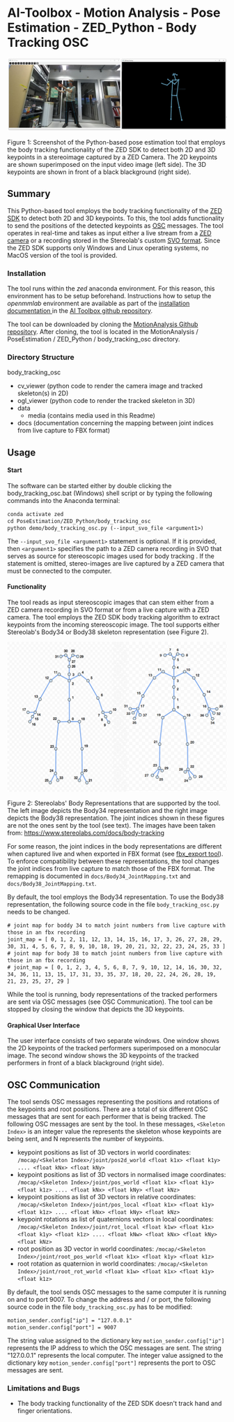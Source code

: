 # AI-Toolbox - Motion Analysis - Pose Estimation - ZED_Python - Body Tracking OSC

![analysis_screenshot](./data/media/body_tracking_osc_Screenshot.JPG)

Figure 1: Screenshot of the Python-based pose estimation tool that employs the body tracking functionality of the ZED SDK to detect both 2D and 3D keypoints in a stereoimage captured by a ZED Camera. The 2D keypoints are shown superimposed on the input video image (left side). The 3D keypoints are shown in front of a black blackground (right side).

## Summary

This Python-based tool employs the body tracking functionality of the [ZED SDK](https://www.stereolabs.com/docs) to detect both 2D and 3D keypoints. To this, the tool adds functionality to send the positions of the detected keypoints as [OSC](https://en.wikipedia.org/wiki/Open_Sound_Control) messages. The tool operates in real-time and takes as input either a live stream from a [ZED camera](https://www.stereolabs.com/en-ch/products/zed-2) or a recording stored in the Stereolab's custom [SVO format](https://www.stereolabs.com/docs/video/recording). Since the ZED SDK supports only Windows and Linux operating systems, no MacOS version of the tool is provided. 

### Installation

The tool runs within the *zed* anaconda environment. For this reason, this environment has to be setup beforehand.  Instructions how to setup the *openmmlab* environment are available as part of the [installation documentation ](https://github.com/bisnad/AIToolbox/tree/main/Installers) in the [AI Toolbox github repository](https://github.com/bisnad/AIToolbox). 

The tool can be downloaded by cloning the [MotionAnalysis Github repository](https://github.com/bisnad/MotionAnalysis). After cloning, the tool is located in the MotionAnalysis / PoseEstimation / ZED_Python / body_tracking_osc directory.

### Directory Structure

body_tracking_osc

- cv_viewer (python code to render the camera image and tracked skeleton(s) in 2D)
- ogl_viewer (python code to render the tracked skeleton in 3D)
- data
  - media (contains media used in this Readme)
- docs (documentation concerning the mapping between joint indices from live capture to FBX format)

## Usage
#### Start

The software can be started either by double clicking the body_tracking_osc.bat (Windows) shell script or by typing the following commands into the Anaconda terminal:

```
conda activate zed
cd PoseEstimation/ZED_Python/body_tracking_osc
python demo/body_tracking_osc.py (--input_svo_file <argument1>)
```

The `--input_svo_file <argument1>` statement is optional. If it is provided, then `<argument1>`  specifies the path to a ZED camera recording in SVO that serves as source for stereoscopic images used for body tracking . If the statement is omitted, stereo-images are live captured by a ZED camera that must be connected to the computer. 

#### Functionality

The tool reads as input stereoscopic images that can stem either from a ZED camera recording in SVO format or from a live capture with a ZED camera. The tool employs the ZED SDK body tracking algorithm to extract keypoints from the incoming stereoscopic image. The tool supports either Stereolab's Body34 or Body38 skeleton representation (see Figure 2). 

<img src="data/media/body_skeletons.png" style="zoom: 80%;" />

Figure 2: Stereolabs' Body Representations that are supported by the tool. The left image depicts the Body34 representation and the right image depicts the Body38 representation. The joint indices shown in these figures are not the ones sent by the tool (see text). The images have been taken from: https://www.stereolabs.com/docs/body-tracking

For some reason, the joint indices in the body representations are different when captured live and when exported in FBX format (see [fbx_export tool](https://github.com/bisnad/MotionAnalysis/tree/main/PoseEstimation/ZED_C%2B%2B/fbx_export)). To enforce compatibility between these representations, the tool changes the joint indices from live capture to match those of the FBX format. The remapping is documented in  `docs/Body34_JointMapping.txt` and `docs/Body38_JointMapping.txt`. 

By default, the tool employs the Body34 representation. To use the Body38 representation, the following source code in the file `body_tracking_osc.py` needs to be changed. 

```
# joint map for boddy 34 to match joint numbers from live capture with those in an fbx recording
joint_map = [ 0, 1, 2, 11, 12, 13, 14, 15, 16, 17, 3, 26, 27, 28, 29, 30, 31, 4, 5, 6, 7, 8, 9, 10, 18, 19, 20, 21, 32, 22, 23, 24, 25, 33 ]
# joint map for body 38 to match joint numbers from live capture with those in an fbx recording
# joint_map = [ 0, 1, 2, 3, 4, 5, 6, 8, 7, 9, 10, 12, 14, 16, 30, 32, 34, 36, 11, 13, 15, 17, 31, 33, 35, 37, 18, 20, 22, 24, 26, 28, 19, 21, 23, 25, 27, 29 ]
```

While the tool is running, body representations of the tracked performers are sent via OSC messages (see OSC Communication). The tool can be stopped by closing the window that depicts the 3D keypoints. 

#### Graphical User Interface

The user interface consists of two separate windows. One window shows the 2D keypoints of the tracked performers superimposed on a monocular image. The second window shows the 3D keypoints of the tracked performers in front of a black blackground (right side).

## OSC Communication

The tool sends OSC messages representing the positions and rotations of the keypoints and root positions. There are a total of six different OSC messages that are sent for each performer that is being tracked. The following OSC messages are sent by the tool. In these messages, `<Skeleton Index>` is an integer value the represents the skeleton whose keypoints are being sent, and N represents the number of keypoints.

- keypoint positions as list of 3D vectors in world coordinates: `/mocap/<Skeleton Index>/joint/pos2d_world <float k1x> <float k1y> .... <float kNx> <float kNy>`
- keypoint positions as list of 3D vectors in normalised image coordinates: `/mocap/<Skeleton Index>/joint/pos_world <float k1x> <float k1y> <float k1z> .... <float kNx> <float kNy> <float kNz>`
- keypoint positions as list of 3D vectors in relative coordinates: `/mocap/<Skeleton Index>/joint/pos_local <float k1x> <float k1y> <float k1z> .... <float kNx> <float kNy> <float kNz>`
- keypoint rotations as list of quaternions vectors in local coordinates: `/mocap/<Skeleton Index>/joint/rot_local <float k1w> <float k1x> <float k1y> <float k1z> .... <float kNw> <float kNx> <float kNy> <float kNz>`
- root position as 3D vector in world coordinates: `/mocap/<Skeleton Index>/joint/root_pos_world <float k1x> <float k1y> <float k1z>`
- root rotation as quaternion in world coordinates: `/mocap/<Skeleton Index>/joint/root_rot_world <float k1w> <float k1x> <float k1y> <float k1z>`

By default, the tool sends OSC messages to the same computer it is running on and to port 9007. To change the address and / or port,  the following source code in the file `body_tracking_osc.py` has to be modified:

```
motion_sender.config["ip"] = "127.0.0.1"
motion_sender.config["port"] = 9007
```

The string value assigned to the dictionary key `motion_sender.config["ip"]` represents the IP address to which the OSC messages are sent. The string "127.0.0.1" represents the local computer. 
The integer value assigned to the dictionary key `motion_sender.config["port"]` represents the port to OSC messages are sent.

### Limitations and Bugs

- The body tracking functionality of the ZED SDK doesn't track hand and finger orientations.